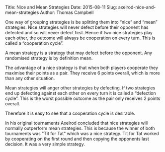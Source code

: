 Title: Nice and Mean Strategies
Date: 2015-08-11
Slug: axelrod-nice-and-mean-strategies
Author: Thomas Campbell

One way of grouping strategies is be splitting them into “nice” and “mean”
strategies. Nice strategies will never defect before their opponent has defected
and so will never defect first. Hence if two nice strategies play each other,
the outcome will always be cooperation on every turn. This is called a
“cooperation cycle”.

A mean strategy is a strategy that may defect before the opponent. Any
randomised strategy is by definition mean.

The advantage of a nice strategy is that when both players cooperate they
maximise their points as a pair. They receive 6 points overall, which is more
than any other situation.

Mean strategies will anger other strategies by defecting. If two strategies end
up defecting against each other on every turn it is called a “defection cycle”.
This is the worst possible outcome as the pair only receives 2 points overall.

Therefore it is easy to see that a cooperation cycle is desirable.

In his original tournaments Axelrod concluded that nice strategies will normally
outperform mean strategies. This is because the winner of both tournaments was
"Tit for Tat" which was a nice strategy. Tit for Tat worked by cooperating on
the first round and then copying the opponents last decision. It was a very
simple strategy.
